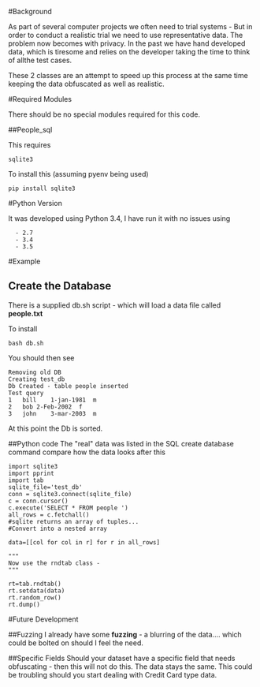 #Background

As part of several computer projects we often need to trial systems -  But in order to conduct a realistic trial we need to use representative data. The problem now becomes with privacy. In the past we have hand developed data, which is tiresome and relies on the developer taking the time to think of allthe test cases.

These 2 classes are an attempt to speed up this process at the same time keeping the data obfuscated as well as realistic.


#Required Modules

There should be no special modules required for this code.

##People_sql

This requires

    sqlite3

To install this (assuming pyenv being used)

    pip install sqlite3 

#Python Version

It was developed using Python 3.4, I have run it with no issues using

      - 2.7
      - 3.4
      - 3.5
      
#Example

## Create the Database

There is a supplied db.sh script - which will load a data file called **people.txt** 

To install

    bash db.sh
     
You should then see
     
    Removing old DB
    Creating test_db
    Db Created - table people inserted
    Test query
    1	bill	1-jan-1981	m
    2	bob	2-Feb-2002	f
    3	john	3-mar-2003	m

At this point the Db is sorted.

##Python code
The "real" data was listed in the SQL create database command compare how the data looks after this


    import sqlite3
    import pprint
    import tab
    sqlite_file='test_db'
    conn = sqlite3.connect(sqlite_file)
    c = conn.cursor()
    c.execute('SELECT * FROM people ')
    all_rows = c.fetchall()
    #sqlite returns an array of tuples...
    #Convert into a nested array
    
    data=[[col for col in r] for r in all_rows]
    
    """
    Now use the rndtab class -
    """
    
    rt=tab.rndtab()
    rt.setdata(data)
    rt.random_row()
    rt.dump()


#Future Development

##Fuzzing
I already have some **fuzzing** - a blurring of the data.... which could be bolted on should I feel the need.

##Specific Fields
Should your dataset have a specific field that needs obfuscating - then this will not do this. The data stays the same.
This could be troubling should you start dealing with Credit Card type data.